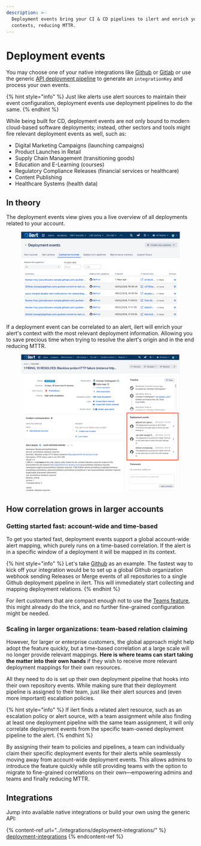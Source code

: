 ```yaml
---
description: >-
  Deployment events bring your CI & CD pipelines to ilert and enrich your alert
  contexts, reducing MTTR.
---
```


# Deployment events

You may choose one of your native integrations like [Github](../integrations/deployment-integrations/github.md) or [Gitlab](../deployment-integrations/gitlab.md) or use the generic [API deployment pipeline](../integrations/deployment-integrations/api.md) to generate an `integrationKey` and process your own events.

{% hint style="info" %}
Just like alerts use alert sources to maintain their event configuration, deployment events use deployment pipelines to do the same.
{% endhint %}

While being built for CD, deployment events are not only bound to modern cloud-based software deployments; instead, other sectors and tools might fire relevant deployment events as well, such as:

* Digital Marketing Campaigns (launching campaigns)
* Product Launches in Retail
* Supply Chain Management (transitioning goods)
* Education and E-Learning (courses)
* Regulatory Compliance Releases (financial services or healthcare)
* Content Publishing
* Healthcare Systems (health data)

## In theory

The deployment events view gives you a live overview of all deployments related to your account.

<figure><img src="../.gitbook/assets/image (142).png" alt=""><figcaption></figcaption></figure>

If a deployment event can be correlated to an alert, ilert will enrich your alert's context with the most relevant deployment information. Allowing you to save precious time when trying to resolve the alert's origin and in the end reducing MTTR.

<figure><img src="../.gitbook/assets/image (143).png" alt=""><figcaption></figcaption></figure>

## How correlation grows in larger accounts

### Getting started fast: account-wide and time-based

To get you started fast, deployment events support a global account-wide alert mapping, which purely runs on a time-based correlation. If the alert is in a specific window of a deployment it will be mapped in its context.

{% hint style="info" %}
Let's take [Github](../integrations/deployment-integrations/github.md) as an example. The fastest way to kick off your integration would be to set up a global Github organization webhook sending Releases or Merge events of all repositories to a single Github deployment pipeline in ilert. This will immediately start collecting and mapping deployment relations.
{% endhint %}

For ilert customers that are compact enough not to use the [Teams feature](../user-administration/teams.md), this might already do the trick, and no further fine-grained configuration might be needed.

### Scaling in larger organizations: team-based relation claiming

However, for larger or enterprise customers, the global approach might help adopt the feature quickly, but a time-based correlation at a large scale will no longer provide relevant mappings. **Here is where teams can start taking the matter into their own hands** if they wish to receive more relevant deployment mappings for their own resources.

All they need to do is set up their own deployment pipeline that hooks into their own repository events. While making sure that their deployment pipeline is assigned to their team, just like their alert sources and (even more important) escalation policies.

{% hint style="info" %}
If ilert finds a related alert resource, such as an escalation policy or alert source, with a team assignment while also finding at least one deployment pipeline with the same team assignment, it will only correlate deployment events from the specific team-owned deployment pipeline to the alert.
{% endhint %}

By assigning their team to policies and pipelines, a team can individually claim their specific deployment events for their alerts while seamlessly moving away from account-wide deployment events. This allows admins to introduce the feature quickly while still providing teams with the option to migrate to fine-grained correlations on their own—empowering admins and teams and finally reducing MTTR.

## Integrations

Jump into available native integrations or build your own using the generic API:

{% content-ref url="../integrations/deployment-integrations/" %}
[deployment-integrations](../integrations/deployment-integrations/)
{% endcontent-ref %}



